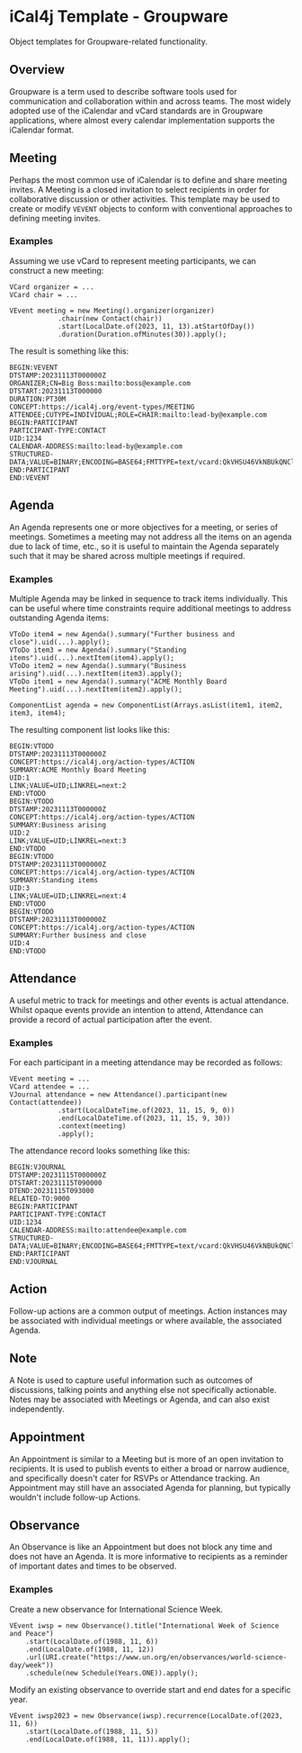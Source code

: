 # iCal4j Template - Groupware

Object templates for Groupware-related functionality.

## Overview

Groupware is a term used to describe software tools used for communication and collaboration within and across teams.
The most widely adopted use of the iCalendar and vCard standards are in Groupware applications, where almost every
calendar implementation supports the iCalendar format.

## Meeting

Perhaps the most common use of iCalendar is to define and share meeting invites. A Meeting is a closed invitation to
select recipients in order for collaborative discussion or other activities. This template may be used to create
or modify `VEVENT` objects to conform with conventional approaches to defining meeting invites.

### Examples

Assuming we use vCard to represent meeting participants, we can construct a new meeting:

    VCard organizer = ...
    VCard chair = ...

    VEvent meeting = new Meeting().organizer(organizer)
                .chair(new Contact(chair))
                .start(LocalDate.of(2023, 11, 13).atStartOfDay())
                .duration(Duration.ofMinutes(30)).apply();

The result is something like this:

    BEGIN:VEVENT
    DTSTAMP:20231113T000000Z
    ORGANIZER;CN=Big Boss:mailto:boss@example.com
    DTSTART:20231113T000000
    DURATION:PT30M
    CONCEPT:https://ical4j.org/event-types/MEETING
    ATTENDEE;CUTYPE=INDIVIDUAL;ROLE=CHAIR:mailto:lead-by@example.com
    BEGIN:PARTICIPANT
    PARTICIPANT-TYPE:CONTACT
    UID:1234
    CALENDAR-ADDRESS:mailto:lead-by@example.com
    STRUCTURED-DATA;VALUE=BINARY;ENCODING=BASE64;FMTTYPE=text/vcard:QkVHSU46VkNBUkQNClVJRDoxMjM0DQpGTjpUZWFtIExlYWQNCkNBTEFEUlVSSTptYWlsdG86bGVhZC1ieUBleGFtcGxlLmNvbQ0KRU5EOlZDQVJEDQo=
    END:PARTICIPANT
    END:VEVENT    

## Agenda

An Agenda represents one or more objectives for a meeting, or series of meetings. Sometimes a meeting may not
address all the items on an agenda due to lack of time, etc., so it is useful to maintain the Agenda separately
such that it may be shared across multiple meetings if required.

### Examples

Multiple Agenda may be linked in sequence to track items individually. This can be useful where time constraints
require additional meetings to address outstanding Agenda items:

    VToDo item4 = new Agenda().summary("Further business and close").uid(...).apply();
    VToDo item3 = new Agenda().summary("Standing items").uid(...).nextItem(item4).apply();
    VToDo item2 = new Agenda().summary("Business arising").uid(...).nextItem(item3).apply();
    VToDo item1 = new Agenda().summary("ACME Monthly Board Meeting").uid(...).nextItem(item2).apply();

    ComponentList agenda = new ComponentList(Arrays.asList(item1, item2, item3, item4);

The resulting component list looks like this:

    BEGIN:VTODO
    DTSTAMP:20231113T000000Z
    CONCEPT:https://ical4j.org/action-types/ACTION
    SUMMARY:ACME Monthly Board Meeting
    UID:1
    LINK;VALUE=UID;LINKREL=next:2
    END:VTODO
    BEGIN:VTODO
    DTSTAMP:20231113T000000Z
    CONCEPT:https://ical4j.org/action-types/ACTION
    SUMMARY:Business arising
    UID:2
    LINK;VALUE=UID;LINKREL=next:3
    END:VTODO
    BEGIN:VTODO
    DTSTAMP:20231113T000000Z
    CONCEPT:https://ical4j.org/action-types/ACTION
    SUMMARY:Standing items
    UID:3
    LINK;VALUE=UID;LINKREL=next:4
    END:VTODO
    BEGIN:VTODO
    DTSTAMP:20231113T000000Z
    CONCEPT:https://ical4j.org/action-types/ACTION
    SUMMARY:Further business and close
    UID:4
    END:VTODO

## Attendance

A useful metric to track for meetings and other events is actual attendance. Whilst opaque events provide an
intention to attend, Attendance can provide a record of actual participation after the event.

### Examples

For each participant in a meeting attendance may be recorded as follows:

    VEvent meeting = ...
    VCard attendee = ...
    VJournal attendance = new Attendance().participant(new Contact(attendee))
                .start(LocalDateTime.of(2023, 11, 15, 9, 0))
                .end(LocalDateTime.of(2023, 11, 15, 9, 30))
                .context(meeting)
                .apply();

The attendance record looks something like this:

    BEGIN:VJOURNAL
    DTSTAMP:20231115T000000Z
    DTSTART:20231115T090000
    DTEND:20231115T093000
    RELATED-TO:9000
    BEGIN:PARTICIPANT
    PARTICIPANT-TYPE:CONTACT
    UID:1234
    CALENDAR-ADDRESS:mailto:attendee@example.com
    STRUCTURED-DATA;VALUE=BINARY;ENCODING=BASE64;FMTTYPE=text/vcard:QkVHSU46VkNBUkQNClVJRDoxMjM0DQpGTjpBdHRlbmRlZQ0KQ0FMQURSVVJJOm1haWx0bzphdHRlbmRlZUBleGFtcGxlLmNvbQ0KRU5EOlZDQVJEDQo=
    END:PARTICIPANT
    END:VJOURNAL

## Action

Follow-up actions are a common output of meetings. Action instances may be associated with individual meetings or
where available, the associated Agenda.

## Note

A Note is used to capture useful information such as outcomes of discussions, talking points and anything else
not specifically actionable. Notes may be associated with Meetings or Agenda, and can also exist independently.

## Appointment

An Appointment is similar to a Meeting but is more of an open invitation to recipients. It is used to publish
events to either a broad or narrow audience, and specifically doesn't cater for RSVPs or Attendance tracking.
An Appointment may still have an associated Agenda for planning, but typically wouldn't include follow-up Actions.

## Observance

An Observance is like an Appointment but does not block any time and does not have an Agenda. It is more informative
to recipients as a reminder of important dates and times to be observed.

### Examples

Create a new observance for International Science Week.

    VEvent iwsp = new Observance().title("International Week of Science and Peace")
        .start(LocalDate.of(1988, 11, 6))
        .end(LocalDate.of(1988, 11, 12))
        .url(URI.create("https://www.un.org/en/observances/world-science-day/week"))
        .schedule(new Schedule(Years.ONE)).apply();

Modify an existing observance to override start and end dates for a specific year.

    VEvent iwsp2023 = new Observance(iwsp).recurrence(LocalDate.of(2023, 11, 6))
        .start(LocalDate.of(1988, 11, 5))
        .end(LocalDate.of(1988, 11, 11)).apply();
